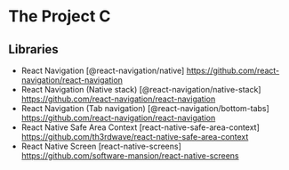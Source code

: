 # The Project C

## Libraries

- React Navigation [@react-navigation/native] <https://github.com/react-navigation/react-navigation>
- React Navigation (Native stack) [@react-navigation/native-stack] <https://github.com/react-navigation/react-navigation>
- React Navigation (Tab navigation) [@react-navigation/bottom-tabs] <https://github.com/react-navigation/react-navigation>
- React Native Safe Area Context [react-native-safe-area-context] <https://github.com/th3rdwave/react-native-safe-area-context>
- React Native Screen [react-native-screens] <https://github.com/software-mansion/react-native-screens>
